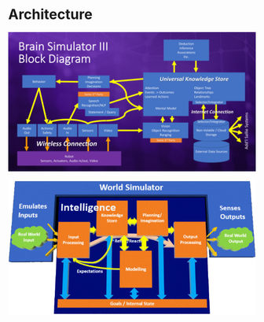 # Architecture

![BlockDiagram1](Img/BrainSimIII-Block-Diagram-2048x1152.webp)

![BlockDiagram2](Img/Brain-Sim-diagram-2.webp)

